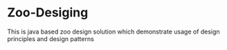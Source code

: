 # Zoo-Desiging
This is java based zoo design solution which demonstrate usage of design principles and design patterns 
